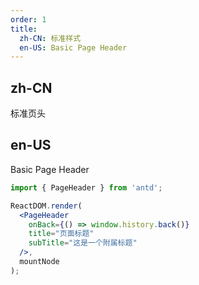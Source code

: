 ```yaml
---
order: 1
title:
  zh-CN: 标准样式
  en-US: Basic Page Header
---
```


## zh-CN

标准页头

## en-US

Basic Page Header

```jsx
import { PageHeader } from 'antd';

ReactDOM.render(
  <PageHeader
    onBack={() => window.history.back()}
    title="页面标题"
    subTitle="这是一个附属标题"
  />,
  mountNode
);

```

<style>
.code-box-demo .ant-page-header {
  border: 1px solid rgb(235, 237, 240);
}
<style>
